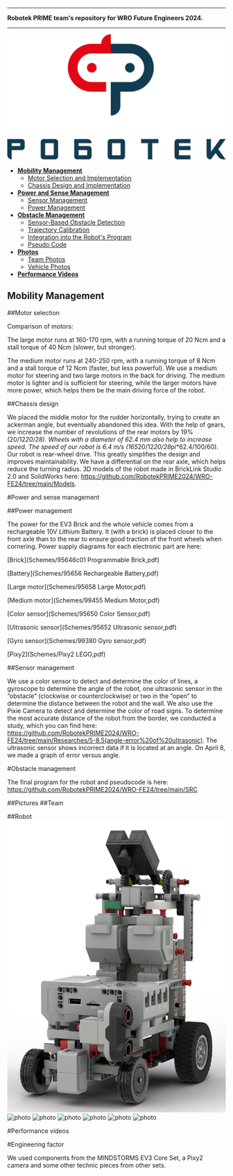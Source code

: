 ***
**Robotek PRIME team's repository for WRO Future Engineers 2024.**
***
<div align=center>
 
![logo](./Images/Robotek.png)

</div>

* [**Mobility Management**](#mobility-management)
  * [Motor Selection and Implementation](#motor-selection-and-implementation)
  * [Chassis Design and Implementation](#chassis-design-and-implementation)
* [**Power and Sense Management**](#power-and-sense-management)
  * [Sensor Management](#sensor-management)
  * [Power Management](#power-management)
* [**Obstacle Management**](#obstacle-management)
  * [Sensor-Based Obstacle Detection](#Sensor-Based-Obstacle-Detection)
  * [Trajectory Calibration](#trajectory-calibration)
  * [Integration into the Robot's Program](#Integration-into-the-Robot's-Program)
  * [Pseudo Code](#pseudo-code)
* [**Photos**](#Pictures)
  * [Team Photos](#team-photos)
  * [Vehicle Photos](#vehicle-photos)
* [**Performance Videos**](#performance-videos)

## Mobility Management

##Motor selection

Comparison of motors:

The large motor runs at 160-170 rpm, with a running torque of 20 Ncm and a stall torque of 40 Ncm (slower, but stronger).

The medium motor runs at 240-250 rpm, with a running torque of 8 Ncm and a stall torque of 12 Ncm (faster, but less powerful).
We use a medium motor for steering and two large motors in the back for driving. The medium motor is lighter and is sufficient for steering, while the larger motors have more power, which helps them be the main driving force of the robot.

##Chassis design

We placed the middle motor for the rudder horizontally, trying to create an ackerman angle, but eventually abandoned this idea. With the help of gears, we increase the number of revolutions of the rear motors by 19% (20/12*20/28). Wheels with a diameter of 62.4 mm also help to increase speed. The speed of our robot is 6.4 m/s (165*20/12*20/28*pi*62.4/100/60). Our robot is rear-wheel drive. This greatly simplifies the design and improves maintainability. We have a differential on the rear axle, which helps reduce the turning radius. 3D models of the robot made in BrickLink Studio 2.0 and SolidWorks here: https://github.com/RobotekPRIME2024/WRO-FE24/tree/main/Models.

#Power and sense management

##Power management

The power for the EV3 Brick and the whole vehicle comes from a rechargeable 10V Lithium Battery. It (with a brick) is placed closer to the front axle than to the rear to ensure good traction of the front wheels when cornering.
Power supply diagrams for each electronic part are here:

[Brick](Schemes/95646c01 Programmable Brick,pdf)

[Battery](Schemes/95656 Rechargeable Battery,pdf)

[Large motor](Schemes/95658 Large Motor,pdf)

[Medium motor](Schemes/99455 Medium Motor,pdf)

[Color sensor](Schemes/95650 Color Sensor,pdf)

[Ultrasonic sensor](Schemes/95652 Ultrasonic sensor,pdf)

[Gyro sensor](Schemes/99380 Gyro sensor,pdf)

[Pixy2](Schemes/Pixy2 LEGO,pdf)

##Sensor management

We use a color sensor to detect and determine the color of lines, a gyroscope to determine the angle of the robot, one ultrasonic sensor in the “obstacle” (clockwise or counterclockwise) or two in the “open” to determine the distance between the robot and the wall. We also use the Pixie Camera to detect and determine the color of road signs. To determine the most accurate distance of the robot from the border, we conducted a study, which you can find here: https://github.com/RobotekPRIME2024/WRO-FE24/tree/main/Researches/5-8.5(angle-error%20of%20ultrasonic). The ultrasonic sensor shows incorrect data if it is located at an angle. On April 8, we made a graph of error versus angle.

#Obstacle management

The final program for the robot and pseudocode is here: https://github.com/RobotekPRIME2024/WRO-FE24/tree/main/SRC

##Pictures
##Team


##Robot
![vehph](./V-photos/Photorealistic/Robot.png)
![photo](.V-photos/Photorealistic/RobotTop.png)
![photo](.V-photos/Photorealistic/RobotBottom.png)
![photo](.V-photos/Photorealistic/RobotFront.png)
![photo](.V-photos/Photorealistic/RobotRear.png)
![photo](.V-photos/Photorealistic/RobotLeft.png)
![photo](.V-photos/Photorealistic/RobotRight.png)

#Performance videos


#Engineering factor

We used components from the MINDSTORMS EV3 Core Set, a Pixy2 camera and some other technic pieces from other sets.
